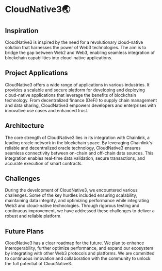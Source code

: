 # CloudNative3🌏

## Inspiration

CloudNative3 is inspired by the need for a revolutionary cloud-native solution that harnesses the power of Web3 technologies. The aim is to bridge the gap between Web2 and Web3, enabling seamless integration of blockchain capabilities into cloud-native applications.

## Project Applications

CloudNative3 offers a wide range of applications in various industries. It provides a scalable and secure platform for developing and deploying cloud-native applications that leverage the benefits of blockchain technology. From decentralized finance (DeFi) to supply chain management and data sharing, CloudNative3 empowers developers and enterprises with innovative use cases and enhanced trust.

## Architecture

The core strength of CloudNative3 lies in its integration with Chainlink, a leading oracle network in the blockchain space. By leveraging Chainlink's reliable and decentralized oracle technology, CloudNative3 ensures seamless connectivity between on-chain and off-chain data sources. This integration enables real-time data validation, secure transactions, and accurate execution of smart contracts.

## Challenges

During the development of CloudNative3, we encountered various challenges. Some of the key hurdles included ensuring scalability, maintaining data integrity, and optimizing performance while integrating Web3 and cloud-native technologies. Through rigorous testing and continuous improvement, we have addressed these challenges to deliver a robust and reliable platform.

## Future Plans

CloudNative3 has a clear roadmap for the future. We plan to enhance interoperability, further optimize performance, and expand our ecosystem by integrating with other Web3 protocols and platforms. We are committed to continuous innovation and collaboration with the community to unlock the full potential of CloudNative3.
